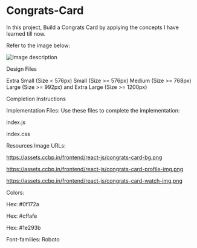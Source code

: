 # Congrats-Card
In this project, Build a Congrats Card by applying the concepts I have learned till now.

Refer to the image below:

![Image description](https://assets.ccbp.in/frontend/content/react-js/congrats-card-lg-output-img.png)

Design Files

Extra Small (Size < 576px)
Small (Size >= 576px)
Medium (Size >= 768px)
Large (Size >= 992px) and Extra Large (Size >= 1200px)

Completion Instructions

Implementation Files:
Use these files to complete the implementation:

index.js

index.css

Resources
Image URLs:

https://assets.ccbp.in/frontend/react-js/congrats-card-bg.png

https://assets.ccbp.in/frontend/react-js/congrats-card-profile-img.png

https://assets.ccbp.in/frontend/react-js/congrats-card-watch-img.png

Colors:

Hex: #0f172a

Hex: #cffafe

Hex: #1e293b

Font-families: Roboto
